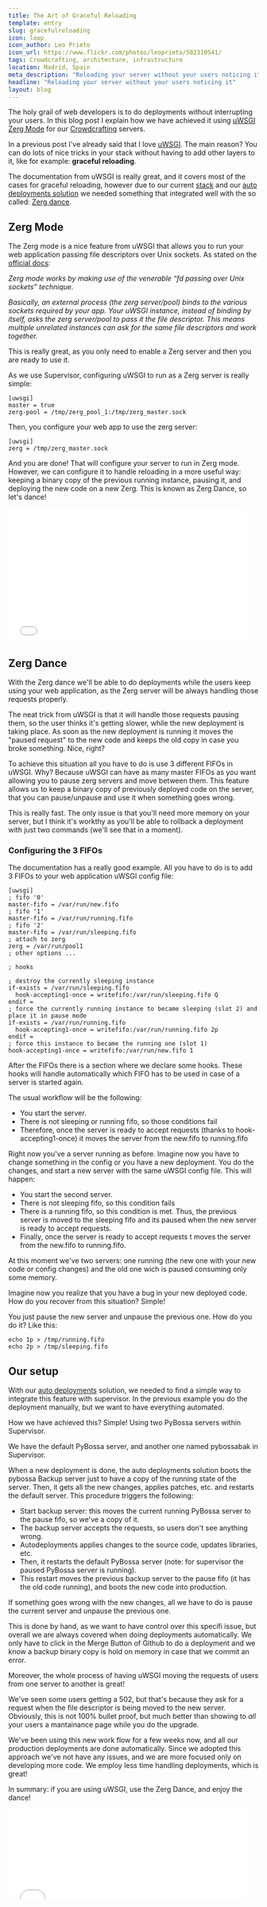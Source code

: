 ```yaml
---
title: The Art of Graceful Reloading
template: entry
slug: gracefulreloading
icon: loop
icon_author: Leo Prieto
icon_url: https://www.flickr.com/photos/leoprieto/582310541/
tags: Crowdcrafting, architecture, infrastructure
location: Madrid, Spain
meta_description: "Reloading your server without your users noticing it" 
headline: "Reloading your server without your users noticing it" 
layout: blog
---
```


The holy grail of web developers is to do deployments without interrupting your users.
In this blog post I explain how we have achieved it using [uWSGI Zerg Mode](http://uwsgi-docs.readthedocs.org/en/latest/articles/TheArtOfGracefulReloading.html#zerg-mode) for our
[Crowdcrafting](http://crowdcrafting.org) servers.

<!--more-->

In a previous post I've already said that I love [uWSGI](http://uwsgi-docs.readthedocs.org/). 
The main reason? You can do lots of nice tricks in your stack without having to add other
layers to it, like for example: **graceful reloading**.

The documentation from uWSGI is really great, and it covers most of the cases for graceful
reloading, however due to our current [stack](/blog/2015/02/10/infrastructure.html) and our [auto deployments solution](/blog/2015/02/25/autodeployments.html) 
we needed something that integrated well with the so called: [Zerg dance](http://uwsgi-docs.readthedocs.org/en/latest/articles/TheArtOfGracefulReloading.html#the-zerg-dance-pausing-instances).

## Zerg Mode

The Zerg mode is a nice feature from uWSGI that allows you to run your web application passing
file descriptors over Unix sockets. As stated on the [official docs](http://uwsgi-docs.readthedocs.org/en/latest/articles/TheArtOfGracefulReloading.html#zerg-mode):

*Zerg mode works by making use of the venerable “fd passing over Unix sockets” technique.*
 
*Basically, an external process (the zerg server/pool) binds to the various sockets required by your app. Your uWSGI instance, instead of binding by itself, asks the zerg server/pool to pass it the file descriptor. This means multiple unrelated instances can ask for the same file descriptors and work together.*


This is really great, as you only need to enable a Zerg server and then you are ready to use it.

As we use Supervisor, configuring uWSGI to run as a Zerg server is really simple:

```
[uwsgi]
master = true
zerg-pool = /tmp/zerg_pool_1:/tmp/zerg_master.sock
```

Then, you configure your web app to use the zerg server:

```
[uwsgi]
zerg = /tmp/zerg_master.sock
```

And you are done! That will configure your server to run in Zerg mode. However,
we can configure it to handle reloading in a more useful way: keeping a binary copy of 
the previous running instance, pausing it, and deploying the new code on a new Zerg.
This is known as Zerg Dance, so let's dance!

<iframe src="//giphy.com/embed/GFBME4lzPVwxW" width="480" height="270" frameBorder="0" style="max-width: 100%" class="giphy-embed" webkitAllowFullScreen mozallowfullscreen allowFullScreen></iframe>

## Zerg Dance

With the Zerg dance we'll be able to do deployments while the users keep using your
web application, as the Zerg server will be always handling those requests properly.

The neat trick from uWSGI is that it will handle those requests pausing them, so the user
thinks it's getting slower, while the new deployment is taking place. As soon as the new
deployment is running it moves the "paused request" to the new code and keeps the old copy
in case you broke something. Nice, right?

To achieve this situation all you have to do is use 3 different FIFOs in uWSGI. Why?
Because uWSGI can have as many master FIFOs as you want allowing you to pause zerg servers
and move between them. This feature allows us to keep a binary copy of previously deployed code
on the server, that you can pause/unpause and use it when something goes wrong.

This is really fast. The only issue is that you'll need more memory on your server, but I 
think it's workthy as you'll be able to rollback a deployment with just two commands (we'll see
that in a moment).

### Configuring the 3 FIFOs

The documentation has a really good example. All you have to do is to add 3 FIFOs to
your web application uWSGI config file:

```
[uwsgi]
; fifo '0'
master-fifo = /var/run/new.fifo
; fifo '1'
master-fifo = /var/run/running.fifo
; fifo '2'
master-fifo = /var/run/sleeping.fifo
; attach to zerg
zerg = /var/run/pool1
; other options ...

; hooks

; destroy the currently sleeping instance
if-exists = /var/run/sleeping.fifo
  hook-accepting1-once = writefifo:/var/run/sleeping.fifo Q
endif =
; force the currently running instance to became sleeping (slot 2) and place it in pause mode
if-exists = /var/run/running.fifo
  hook-accepting1-once = writefifo:/var/run/running.fifo 2p
endif =
; force this instance to became the running one (slot 1)
hook-accepting1-once = writefifo:/var/run/new.fifo 1
```

After the FIFOs there is a section where we declare some hooks. These hooks will handle
automatically which FIFO has to be used in case of a server is started again. 

The usual workflow will be the following:

 - You start the server.
 - There is not sleeping or running fifo, so those conditions fail
 - Therefore, once the server is ready to accept requests (thanks to hook-accepting1-once) it moves the server from the new.fifo to running.fifo

Right now you've a server running as before. Imagine now you have to change something in the config
or you have a new deployment. You do the changes, and start a new server with the same uWSGI config
file. This will happen:

 - You start the second server.
 - There is not sleeping fifo, so this condition fails
 - There is a running fifo, so this condition is met. Thus, the previous server is moved to the sleeping fifo and its paused when the new server is ready to accept requests.
 - Finally, once the server is ready to accept requests t moves the server from the new.fifo to running.fifo.

At this moment we've two servers: one running (the new one with your new code or config changes) and the old one
wich is paused consuming only some memory.

Imagine now you realize that you have a bug in your new deployed code. How do you recover from this situation? Simple!

You just pause the new server and unpause the previous one. How do you do it? Like this:

```
echo 1p > /tmp/running.fifo
echo 2p > /tmp/sleeping.fifo
```

## Our setup

With our [auto deployments]() solution, we needed to find a simple way to integrate
this feature with supervisor. In the previous example you do the deployment manually,
but we want to have everything automated.

How we have achieved this? Simple! Using two PyBossa servers within Supervisor.

We have the default PyBossa server, and another one named pybossabak in Supervisor.

When a new deployment is done, the auto deployments solution boots the pybossa Backup server
just to have a copy of the running state of the server. Then, it gets all the new changes,
applies patches, etc. and restarts the default server. This procedure triggers the following:

 - Start backup server: this moves the current running PyBossa server to the pause fifo, so we've a copy of it.
 - The backup server accepts the requests, so users don't see anything wrong.
 - Autodeployments applies changes to the source code, updates libraries, etc.
 - Then, it restarts the default PyBossa server (note: for supervisor the paused PyBossa server is running).
 - This restart moves the previous backup server to the pause fifo (it has the old code running), and boots the new code into production.

If something goes wrong with the new changes, all we have to do is pause the current server and unpause the previous one.

This is done by hand, as we want to have control over this specifi issue, but overall we are always covered
when doing deployments automatically. We only have to click in the Merge Button of Github to do a deployment
and we know a backup binary copy is hold on memory in case that we commit an error.

Moreover, the whole process of having uWSGI moving the requests of users from one server to another is great!

We've seen some users getting a 502, but that's because they ask for a request when the file descriptor is being
moved to the new server. Obviously, this is not 100% bullet proof, but much better than showing to *all* your users
a mantainance page while you do the upgrade.

We've been using this new work flow for a few weeks now, and all our production deployments
are done automatically. Since we adopted this approach we've not have any issues, and we are more
focused only on developing more code. We employ less time handling deployments, which is great!

In summary: if you are using uWSGI, use the Zerg Dance, and enjoy the dance!

<iframe src="//giphy.com/embed/2tDQZuljhwHTi" width="480" height="182" frameBorder="0" style="max-width: 100%" class="giphy-embed" webkitAllowFullScreen mozallowfullscreen allowFullScreen></iframe>
